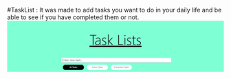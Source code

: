  #TaskList : 
It was made to add tasks you want to do in your daily life and be able to see if you have completed them or not.
 ![alt text](https://github.com/ShivamGuj/TaskList/blob/master/Screenshot%202023-06-02%20150153.png)
